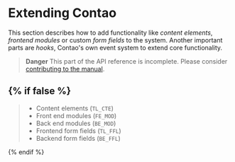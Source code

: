 
# Extending Contao

This section describes how to add functionality like *content elements*,
*frontend modules* or custom *form fields* to the system. Another important
parts are *hooks*, Contao's own event system to extend core functionality.

> **Danger** This part of the API reference is incomplete. Please consider
[contributing to the manual][1].

{% if false %}
---

> * Content elements (`TL_CTE`)
> * Front end modules (`FE_MOD`)
> * Back end modules (`BE_MOD`)
> * Frontend form fields (`TL_FFL`)
> * Backend form fields (`BE_FFL`)

{% endif %}


[1]: https://github.com/contao/docs/blob/master/CONTRIBUTING.md
